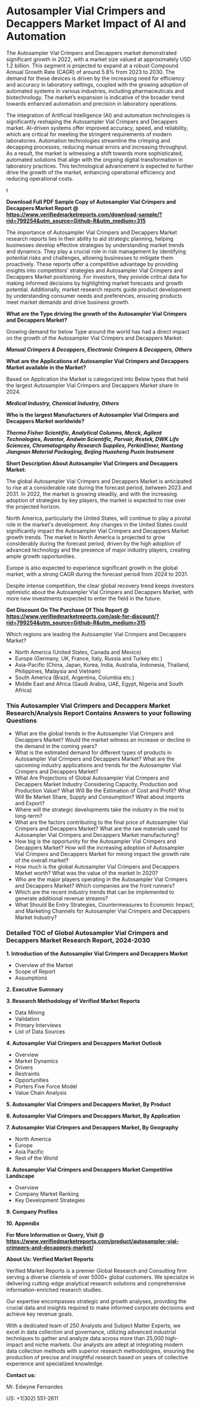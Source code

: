 <meta name="title" content="Global  Autosampler Vial Crimpers and Decappers Market Impact of AI and Automation"><meta name="description" content="  The Autosampler Vial Crimpers and Decappers market demonstrated significant growth in 2022, with a market size valued at approximately USD 1.2 billion. This segment "><meta name="title" content=" Autosampler Vial Crimpers and Decappers Market Size, Share, Scope, Trends, Growth, Opportunities, Analysis, Forecast"> <h1>Autosampler Vial Crimpers and Decappers Market Impact of AI and Automation</h1> <p>The Autosampler Vial Crimpers and Decappers market demonstrated significant growth in 2022, with a market size valued at approximately USD 1.2 billion. This segment is projected to expand at a robust Compound Annual Growth Rate (CAGR) of around 5.8% from 2023 to 2030. The demand for these devices is driven by the increasing need for efficiency and accuracy in laboratory settings, coupled with the growing adoption of automated systems in various industries, including pharmaceuticals and biotechnology. The market’s expansion is indicative of the broader trend towards enhanced automation and precision in laboratory operations.</p> <p>The integration of Artificial Intelligence (AI) and automation technologies is significantly reshaping the Autosampler Vial Crimpers and Decappers market. AI-driven systems offer improved accuracy, speed, and reliability, which are critical for meeting the stringent requirements of modern laboratories. Automation technologies streamline the crimping and decapping processes, reducing manual errors and increasing throughput. As a result, the market is witnessing a shift towards more sophisticated, automated solutions that align with the ongoing digital transformation in laboratory practices. This technological advancement is expected to further drive the growth of the market, enhancing operational efficiency and reducing operational costs.</p> t</p><p id="" class=""><strong>Download Full PDF Sample Copy of Autosampler Vial Crimpers and Decappers Market Report @ <a href="https://www.verifiedmarketreports.com/download-sample/?rid=799254&utm_source=Github-R&utm_medium=315" target="_blank">https://www.verifiedmarketreports.com/download-sample/?rid=799254&utm_source=Github-R&utm_medium=315</a></strong></p><p>The importance of&nbsp;Autosampler Vial Crimpers and Decappers Market research reports lies in their ability to aid strategic planning, helping businesses develop effective strategies by understanding market trends and dynamics. They play a crucial role in risk management by identifying potential risks and challenges, allowing businesses to mitigate them proactively. These reports offer a competitive advantage by providing insights into competitors' strategies and Autosampler Vial Crimpers and Decappers Market positioning. For investors, they provide critical data for making informed decisions by highlighting market forecasts and growth potential. Additionally, market research reports guide product development by understanding consumer needs and preferences, ensuring products meet market demands and drive business growth.</p><p><strong>What are the&nbsp;Type driving the growth of the Autosampler Vial Crimpers and Decappers Market?</strong></p><p id="" class="">Growing demand for below Type around the world has had a direct impact on the growth of the Autosampler Vial Crimpers and Decappers Market:</p><em><strong>Manual Crimpers & Decappers, Electronic Crimpers & Decappers, Others</strong></em></p><strong>What are the&nbsp;Applications&nbsp;of Autosampler Vial Crimpers and Decappers Market available in the Market?</strong></p><p id="" class="">Based on Application the Market is categorized into Below types that held the largest Autosampler Vial Crimpers and Decappers Market share In 2024.</p><em><strong>Medical Industry, Chemical Industry, Others</strong></em></p><strong>Who is the largest Manufacturers of Autosampler Vial Crimpers and Decappers Market worldwide?</strong></p><p><em><strong>Thermo Fisher Scientific, Analytical Columns, Merck, Agilent Technologies, Avantor, Andwin Scientific, Porvair, Restek, DWK Life Sciences, Chromatography Research Supplies, PerkinElmer, Nantong Jiangnan Material Packaging, Beijing Huasheng Puxin Instrument</strong></em></p><p id="" class=""><strong>Short Description About Autosampler Vial Crimpers and Decappers Market:</strong></p><p>The global Autosampler Vial Crimpers and Decappers Market is anticipated to rise at a considerable rate during the forecast period, between 2023 and 2031. In 2022, the market is growing steadily, and with the increasing adoption of strategies by key players, the market is expected to rise over the projected horizon.</p><p>North America, particularly the United States, will continue to play a pivotal role in the market's development. Any changes in the United States could significantly impact the Autosampler Vial Crimpers and Decappers Market growth trends. The market in North America is projected to grow considerably during the forecast period, driven by the high adoption of advanced technology and the presence of major industry players, creating ample growth opportunities.</p><p>Europe is also expected to experience significant growth in the global market, with a strong CAGR during the forecast period from 2024 to 2031.</p><p>Despite intense competition, the clear global recovery trend keeps investors optimistic about the Autosampler Vial Crimpers and Decappers Market, with more new investments expected to enter the field in the future.</p><p id="" class=""><strong>Get Discount On The Purchase Of This Report @ <a href="https://www.verifiedmarketreports.com/ask-for-discount/?rid=799254&utm_source=Github-R&utm_medium=315" target="_blank">https://www.verifiedmarketreports.com/ask-for-discount/?rid=799254&utm_source=Github-R&utm_medium=315</a></strong></p>Which regions are leading the Autosampler Vial Crimpers and Decappers Market?</p><ul><li>North America (United States, Canada and Mexico)</li><li>Europe (Germany, UK, France, Italy, Russia and Turkey etc.)</li><li>Asia-Pacific (China, Japan, Korea, India, Australia, Indonesia, Thailand, Philippines, Malaysia and Vietnam)</li><li>South America (Brazil, Argentina, Columbia etc.)</li><li>Middle East and Africa (Saudi Arabia, UAE, Egypt, Nigeria and South Africa)</li></ul><h3 id="" class="">This Autosampler Vial Crimpers and Decappers Market Research/Analysis Report Contains Answers to your following Questions</h3><ul><li>What are the global trends in the Autosampler Vial Crimpers and Decappers Market? Would the market witness an increase or decline in the demand in the coming years?</li><li>What is the estimated demand for different types of products in Autosampler Vial Crimpers and Decappers Market? What are the upcoming industry applications and trends for the Autosampler Vial Crimpers and Decappers Market?</li><li>What Are Projections of Global Autosampler Vial Crimpers and Decappers Market Industry Considering Capacity, Production and Production Value? What Will Be the Estimation of Cost and Profit? What Will Be Market Share, Supply and Consumption? What about imports and Export?</li><li>Where will the strategic developments take the industry in the mid to long-term?</li><li>What are the factors contributing to the final price of Autosampler Vial Crimpers and Decappers Market? What are the raw materials used for Autosampler Vial Crimpers and Decappers Market manufacturing?</li><li>How big is the opportunity for the Autosampler Vial Crimpers and Decappers Market? How will the increasing adoption of Autosampler Vial Crimpers and Decappers Market for mining impact the growth rate of the overall market?</li><li>How much is the global Autosampler Vial Crimpers and Decappers Market worth? What was the value of the market In 2020?</li><li>Who are the major players operating in the Autosampler Vial Crimpers and Decappers Market? Which companies are the front runners?</li><li>Which are the recent industry trends that can be implemented to generate additional revenue streams?</li><li>What Should Be Entry Strategies, Countermeasures to Economic Impact, and Marketing Channels for Autosampler Vial Crimpers and Decappers Market Industry?</li></ul><h3 id="" class="">Detailed TOC of Global Autosampler Vial Crimpers and Decappers Market Research Report, 2024-2030</h3><p id="" class=""><strong>1. Introduction of the Autosampler Vial Crimpers and Decappers Market</strong></p><ul><li>Overview of the Market</li><li>Scope of Report</li><li>Assumptions</li></ul><p id="" class=""><strong>2. Executive Summary</strong></p><p id="" class=""><strong>3. Research Methodology of Verified Market Reports</strong></p><ul><li>Data Mining</li><li>Validation</li><li>Primary Interviews</li><li>List of Data Sources</li></ul><p id="" class=""><strong>4. Autosampler Vial Crimpers and Decappers Market Outlook</strong></p><ul><li>Overview</li><li>Market Dynamics</li><li>Drivers</li><li>Restraints</li><li>Opportunities</li><li>Porters Five Force Model</li><li>Value Chain Analysis</li></ul><p id="" class=""><strong>5. Autosampler Vial Crimpers and Decappers Market, By Product</strong></p><p id="" class=""><strong>6. Autosampler Vial Crimpers and Decappers Market, By Application</strong></p><p id="" class=""><strong>7. Autosampler Vial Crimpers and Decappers Market, By Geography</strong></p><ul><li>North America</li><li>Europe</li><li>Asia Pacific</li><li>Rest of the World</li></ul><p id="" class=""><strong>8. Autosampler Vial Crimpers and Decappers Market Competitive Landscape</strong></p><ul><li>Overview</li><li>Company Market Ranking</li><li>Key Development Strategies</li></ul><p id="" class=""><strong>9. Company Profiles</strong></p><p id="" class=""><strong>10. Appendix</strong></p><p id="" class=""><strong>For More Information or Query, Visit @ <a href="https://www.verifiedmarketreports.com/product/autosampler-vial-crimpers-and-decappers-market/" target="_blank">https://www.verifiedmarketreports.com/product/autosampler-vial-crimpers-and-decappers-market/</a></strong></p><p id="" class=""><strong>About Us: Verified Market Reports</strong></p><p id="" class="">Verified Market Reports is a premier Global Research and Consulting firm serving a diverse clientele of over 5000+ global customers. We specialize in delivering cutting-edge analytical research solutions and comprehensive information-enriched research studies.</p><p id="" class="">Our expertise encompasses strategic and growth analyses, providing the crucial data and insights required to make informed corporate decisions and achieve key revenue goals.</p><p id="" class="">With a dedicated team of 250 Analysts and Subject Matter Experts, we excel in data collection and governance, utilizing advanced industrial techniques to gather and analyze data across more than 25,000 high-impact and niche markets. Our analysts are adept at integrating modern data collection methods with superior research methodologies, ensuring the production of precise and insightful research based on years of collective experience and specialized knowledge.</p><p id="" class=""><strong>Contact us:</strong></p><p id="" class="">Mr. Edwyne Fernandes</p><p id="" class="">US: +1(302) 551-2611</p>